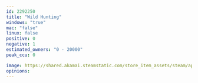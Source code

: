 ```yaml
---
id: 2292250
title: "Wild Hunting"
windows: "true"
mac: "false"
linux: false
positive: 0
negative: 1
estimated_owners: "0 - 20000"
peak_ccu: 0

image: https://shared.akamai.steamstatic.com/store_item_assets/steam/apps/2292250/header.jpg?t=1696521989
opinions:
---
```

